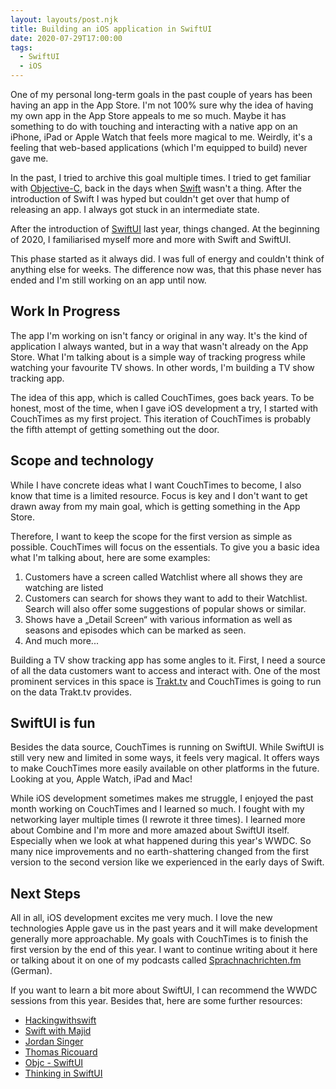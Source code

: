 ```yaml
---
layout: layouts/post.njk
title: Building an iOS application in SwiftUI
date: 2020-07-29T17:00:00
tags:
  - SwiftUI
  - iOS
---
```


One of my personal long-term goals in the past couple of years has been having an app in the App Store. I'm not 100% sure why the idea of having my own app in the App Store appeals to me so much. Maybe it has something to do with touching and interacting with a native app on an iPhone, iPad or Apple Watch that feels more magical to me. Weirdly, it's a feeling that web-based applications (which I'm equipped to build) never gave me.

In the past, I tried to archive this goal multiple times. I tried to get familiar with [Objective-C](https://en.wikipedia.org/wiki/Objective-C), back in the days when [Swift](<https://en.wikipedia.org/wiki/Swift_(programming_language)>) wasn't a thing. After the introduction of Swift I was hyped but couldn't get over that hump of releasing an app. I always got stuck in an intermediate state.

After the introduction of [SwiftUI](https://developer.apple.com/xcode/swiftui/) last year, things changed. At the beginning of 2020, I familiarised myself more and more with Swift and SwiftUI.

This phase started as it always did. I was full of energy and couldn't think of anything else for weeks. The difference now was, that this phase never has ended and I'm still working on an app until now.

## Work In Progress

The app I'm working on isn't fancy or original in any way. It's the kind of application I always wanted, but in a way that wasn't already on the App Store. What I'm talking about is a simple way of tracking progress while watching your favourite TV shows. In other words, I'm building a TV show tracking app.

The idea of this app, which is called CouchTimes, goes back years. To be honest, most of the time, when I gave iOS development a try, I started with CouchTimes as my first project. This iteration of CouchTimes is probably the fifth attempt of getting something out the door.

## Scope and technology

While I have concrete ideas what I want CouchTimes to become, I also know that time is a limited resource. Focus is key and I don't want to get drawn away from my main goal, which is getting something in the App Store.

Therefore, I want to keep the scope for the first version as simple as possible. CouchTimes will focus on the essentials. To give you a basic idea what I'm talking about, here are some examples:

1. Customers have a screen called Watchlist where all shows they are watching are listed
2. Customers can search for shows they want to add to their Watchlist. Search will also offer some suggestions of popular shows or similar.
3. Shows have a „Detail Screen“ with various information as well as seasons and episodes which can be marked as seen.
4. And much more...

Building a TV show tracking app has some angles to it. First, I need a source of all the data customers want to access and interact with. One of the most prominent services in this space is [Trakt.tv](https://trakt.tv/) and CouchTimes is going to run on the data Trakt.tv provides.

## SwiftUI is fun

Besides the data source, CouchTimes is running on SwiftUI. While SwiftUI is still very new and limited in some ways, it feels very magical. It offers ways to make CouchTimes more easily available on other platforms in the future. Looking at you, Apple Watch, iPad and Mac!

While iOS development sometimes makes me struggle, I enjoyed the past month working on CouchTimes and I learned so much. I fought with my networking layer multiple times (I rewrote it three times). I learned more about Combine and I'm more and more amazed about SwiftUI itself. Especially when we look at what happened during this year's WWDC. So many nice improvements and no earth-shattering changed from the first version to the second version like we experienced in the early days of Swift.

## Next Steps

All in all, iOS development excites me very much. I love the new technologies Apple gave us in the past years and it will make development generally more approachable. My goals with CouchTimes is to finish the first version by the end of this year. I want to continue writing about it here or talking about it on one of my podcasts called [Sprachnachrichten.fm](https://sprachnachrichten.fm) (German).

If you want to learn a bit more about SwiftUI, I can recommend the WWDC sessions from this year. Besides that, here are some further resources:

- [Hackingwithswift](https://www.hackingwithswift.com)
- [Swift with Majid](https://swiftwithmajid.com)
- [Jordan Singer](https://twitter.com/jsngr)
- [Thomas Ricouard](https://twitter.com/Dimillian)
- [Objc - SwiftUI](https://talk.objc.io/collections/swiftui)
- [Thinking in SwiftUI](https://www.objc.io/books/thinking-in-swiftui/)
